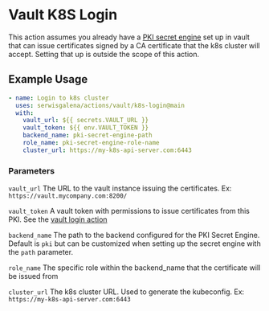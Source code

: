 # Vault K8S Login

This action assumes you already have a [PKI secret engine](https://www.vaultproject.io/docs/secrets/pki) set up in vault that can issue certificates signed by a CA certificate that the k8s cluster will accept. Setting that up is outside the scope of this action.

## Example Usage

```yaml
- name: Login to k8s cluster
  uses: serwisgalena/actions/vault/k8s-login@main
  with:
    vault_url: ${{ secrets.VAULT_URL }}
    vault_token: ${{ env.VAULT_TOKEN }}
    backend_name: pki-secret-engine-path
    role_name: pki-secret-engine-role-name
    cluster_url: https://my-k8s-api-server.com:6443
```

### Parameters

`vault_url` The URL to the vault instance issuing the certificates. Ex: `https://vault.mycompany.com:8200/`

`vault_token` A vault token with permissions to issue certificates from this PKI. See the [vault login action](../login)

`backend_name` The path to the backend configured for the PKI Secret Engine. Default is `pki` but can be customized when setting up the secret engine with the `path` parameter.

`role_name` The specific role within the backend_name that the certificate will be issued from

`cluster_url` The k8s cluster URL. Used to generate the kubeconfig. Ex: `https://my-k8s-api-server.com:6443`
